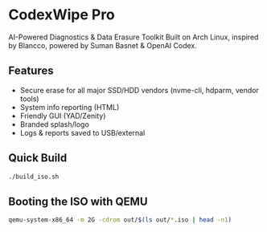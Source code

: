 # CodexWipe Pro

AI-Powered Diagnostics & Data Erasure Toolkit
Built on Arch Linux, inspired by Blancco, powered by Suman Basnet & OpenAI Codex.

## Features
- Secure erase for all major SSD/HDD vendors (nvme-cli, hdparm, vendor tools)
- System info reporting (HTML)
- Friendly GUI (YAD/Zenity)
- Branded splash/logo
- Logs & reports saved to USB/external

## Quick Build
```bash
./build_iso.sh
```

## Booting the ISO with QEMU
```bash
qemu-system-x86_64 -m 2G -cdrom out/$(ls out/*.iso | head -n1)
```
